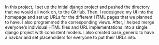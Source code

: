 In this project, I set up the initial django project and pushed the directory that we would all work on, to the GitHub. Then, I redesigned my UI into the homepage and set up URLs for the different HTML pages that we planned to have. I also programmed the corresponding views. After, I helped merge everyone's individual HTML files and URL implementations into a single django project with consistent models. I also created base_generic to have a navbar and set placeholders for everyone to put their URLs into.
